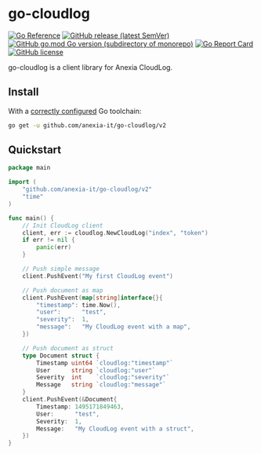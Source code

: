 go-cloudlog
===

[![Go Reference](https://pkg.go.dev/badge/anexia-it/go-cloudlog?status.svg)](https://pkg.go.dev/github.com/anexia-it/go-cloudlog)
[![GitHub release (latest SemVer)](https://img.shields.io/github/v/release/anexia-it/go-cloudlog)](https://github.com/anexia-it/go-cloudlog/releases/latest)
[![GitHub go.mod Go version (subdirectory of monorepo)](https://img.shields.io/github/go-mod/go-version/anexia-it/go-cloudlog)](https://github.com/anexia-it/go-cloudlog/blob/master/go.mod)
[![Go Report Card](https://goreportcard.com/badge/github.com/anexia-it/go-cloudlog)](https://goreportcard.com/report/github.com/anexia-it/go-cloudlog)
[![GitHub license](https://img.shields.io/github/license/anexia-it/go-cloudlog)](https://github.com/anexia-it/go-cloudlog/blob/master/LICENSE)

go-cloudlog is a client library for Anexia CloudLog.

## Install

With a [correctly configured](https://golang.org/doc/install#testing) Go toolchain:

```sh
go get -u github.com/anexia-it/go-cloudlog/v2
```

## Quickstart

```go
package main

import (
	"github.com/anexia-it/go-cloudlog/v2"
	"time"
)

func main() {
	// Init CloudLog client
	client, err := cloudlog.NewCloudLog("index", "token")
	if err != nil {
		panic(err)
	}

	// Push simple message
	client.PushEvent("My first CloudLog event")

	// Push document as map
	client.PushEvent(map[string]interface{}{
		"timestamp": time.Now(),
		"user":      "test",
		"severity":  1,
		"message":   "My CloudLog event with a map",
	})

	// Push document as struct
	type Document struct {
		Timestamp uint64 `cloudlog:"timestamp"`
		User      string `cloudlog:"user"`
		Severity  int    `cloudlog:"severity"`
		Message   string `cloudlog:"message"`
	}
	client.PushEvent(&Document{
		Timestamp: 1495171849463,
		User:      "test",
		Severity:  1,
		Message:   "My CloudLog event with a struct",
	})
}
```
